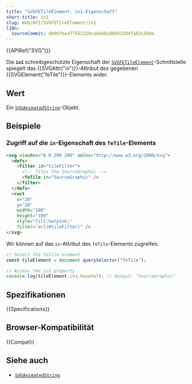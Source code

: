 ```yaml
---
title: "SVGFETileElement: in1-Eigenschaft"
short-title: in1
slug: Web/API/SVGFETileElement/in1
l10n:
  sourceCommit: d896fbe477552229cada68c8b9532ddfa63c5b0e
---
```


{{APIRef("SVG")}}

Die **`in1`** schreibgeschützte Eigenschaft der [`SVGFETileElement`](/de/docs/Web/API/SVGFETileElement)-Schnittstelle spiegelt das {{SVGAttr("in")}}-Attribut des gegebenen {{SVGElement("feTile")}}-Elements wider.

## Wert

Ein [`SVGAnimatedString`](/de/docs/Web/API/SVGAnimatedString)-Objekt.

## Beispiele

### Zugriff auf die `in`-Eigenschaft des `feTile`-Elements

```html
<svg viewBox="0 0 200 200" xmlns="http://www.w3.org/2000/svg">
  <defs>
    <filter id="tileFilter">
      <!-- Tiles the SourceGraphic -->
      <feTile in="SourceGraphic" />
    </filter>
  </defs>
  <rect
    x="20"
    y="20"
    width="100"
    height="100"
    style="fill:hotpink;"
    filter="url(#tileFilter)" />
</svg>
```

Wir können auf das `in`-Attribut des `feTile`-Elements zugreifen.

```js
// Select the feTile element
const tileElement = document.querySelector("feTile");

// Access the in1 property
console.log(tileElement.in1.baseVal); // Output: "SourceGraphic"
```

## Spezifikationen

{{Specifications}}

## Browser-Kompatibilität

{{Compat}}

## Siehe auch

- [`SVGAnimatedString`](/de/docs/Web/API/SVGAnimatedString)
